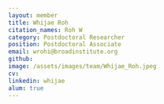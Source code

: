 ```yaml
---
layout: member
title: Whijae Roh
citation_names: Roh W
category: Postdoctoral Researcher
position: Postdoctoral Associate
email: wrohi@broadinstitute.org
github: 
image: /assets/images/team/Whijae_Roh.jpeg
cv:
linkedin: whijae
alum: true
---
```



